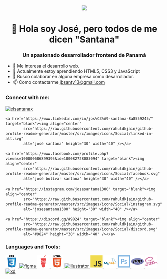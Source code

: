 <div id="header" align="center" >
    <img src="https://media1.giphy.com/media/VTtANKl0beDFQRLDTh/giphy.gif?cid=ecf05e47a5a1l8v1xw753pkllqyref9s3k7mnh2fx5foe3vv&rid=giphy.gif&ct=g" width="200" />
</div>

<h1 align="center">👋 Hola soy José, pero todos de me dicen "Santana"</h1>
<h3 align="center">Un apasionado desarrollador frontend de Panamá</h3>

- 👀 Me interesa el desarrollo web.
- 🌱 Actualmente estoy aprendiendo HTML5, CSS3 y JavaScript 
- 💞️ Busco colaborar en alguna empresa como desarrollador.
- 📫 Como contactarme jbsanty13@gmail.com


<h3 align="left">Connect with me:</h3>
<p align="left">
    <a href="https://twitter.com/elsantanax" target="blank"><img align="center"
            src="https://raw.githubusercontent.com/rahuldkjain/github-profile-readme-generator/master/src/images/icons/Social/twitter.svg"
            alt="elsantanax" height="30" width="40" /></a>

    <a href="https://www.linkedin.com/in/jos%C3%A9-santana-8a8559245/" 
    target="blank"><img align="center"
            src="https://raw.githubusercontent.com/rahuldkjain/github-profile-readme-generator/master/src/images/icons/Social/linked-in-alt.svg"
            alt="josé santana" height="30" width="40" /></a>

    <a href="https://www.facebook.com/profile.php?viewas=100000686899395&id=100082728083094" target="blank"><img align="center"
            src="https://raw.githubusercontent.com/rahuldkjain/github-profile-readme-generator/master/src/images/icons/Social/facebook.svg"
            alt="josé bolívar santana" height="30" width="40" /></a>

    <a href="https://instagram.com/josesantana1300" target="blank"><img align="center"
            src="https://raw.githubusercontent.com/rahuldkjain/github-profile-readme-generator/master/src/images/icons/Social/instagram.svg"
            alt="josesantana1300" height="30" width="40" /></a>

    <a href="https://discord.gg/#9824" target="blank"><img align="center"
            src="https://raw.githubusercontent.com/rahuldkjain/github-profile-readme-generator/master/src/images/icons/Social/discord.svg"
            alt="#9824" height="30" width="40" /></a>
</p>

<h3 align="left">Languages and Tools:</h3>
<p align="left"> <a href="https://www.w3schools.com/css/" target="_blank" rel="noreferrer"> <img src="https://raw.githubusercontent.com/devicons/devicon/master/icons/css3/css3-original-wordmark.svg" alt="css3" width="40" height="40"/> </a> <a href="https://www.figma.com/" target="_blank" rel="noreferrer"> <img src="https://www.vectorlogo.zone/logos/figma/figma-icon.svg" alt="figma" width="40" height="40"/> </a> <a href="https://gulpjs.com" target="_blank" rel="noreferrer"> <img src="https://raw.githubusercontent.com/devicons/devicon/master/icons/gulp/gulp-plain.svg" alt="gulp" width="40" height="40"/> </a> <a href="https://www.w3.org/html/" target="_blank" rel="noreferrer"> <img src="https://raw.githubusercontent.com/devicons/devicon/master/icons/html5/html5-original-wordmark.svg" alt="html5" width="40" height="40"/> </a> <a href="https://www.adobe.com/in/products/illustrator.html" target="_blank" rel="noreferrer"> <img src="https://www.vectorlogo.zone/logos/adobe_illustrator/adobe_illustrator-icon.svg" alt="illustrator" width="40" height="40"/> </a> <a href="https://developer.mozilla.org/en-US/docs/Web/JavaScript" target="_blank" rel="noreferrer"> <img src="https://raw.githubusercontent.com/devicons/devicon/master/icons/javascript/javascript-original.svg" alt="javascript" width="40" height="40"/> </a> <a href="https://www.mysql.com/" target="_blank" rel="noreferrer"> <img src="https://raw.githubusercontent.com/devicons/devicon/master/icons/mysql/mysql-original-wordmark.svg" alt="mysql" width="40" height="40"/> </a> <a href="https://www.photoshop.com/en" target="_blank" rel="noreferrer"> <img src="https://raw.githubusercontent.com/devicons/devicon/master/icons/photoshop/photoshop-line.svg" alt="photoshop" width="40" height="40"/> </a> <a href="https://www.php.net" target="_blank" rel="noreferrer"> <img src="https://raw.githubusercontent.com/devicons/devicon/master/icons/php/php-original.svg" alt="php" width="40" height="40"/> </a> <a href="https://sass-lang.com" target="_blank" rel="noreferrer"> <img src="https://raw.githubusercontent.com/devicons/devicon/master/icons/sass/sass-original.svg" alt="sass" width="40" height="40"/> </a> <a href="https://www.adobe.com/products/xd.html" target="_blank" rel="noreferrer"> <img src="https://cdn.worldvectorlogo.com/logos/adobe-xd.svg" alt="xd" width="40" height="40"/> </a> </p>



<!---
ElSantanax/ElSantanax is a ✨ special ✨ repository because its `README.md` (this file) appears on your GitHub profile.
You can click the Preview link to take a look at your changes.
--->

